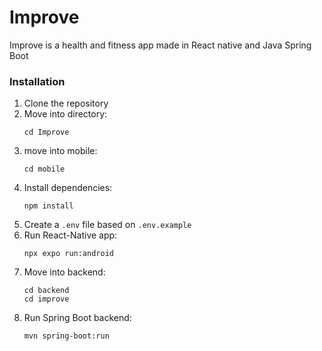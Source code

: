 # Improve

Improve is a health and fitness app made in React native and Java Spring Boot

### Installation

1. Clone the repository
2. Move into directory:
   ```
   cd Improve
   ```
3. move into mobile:
   ```
   cd mobile
   ```
4. Install dependencies:
   ```
   npm install
   ```
5. Create a `.env` file based on `.env.example`
6. Run React-Native app:
   ```
   npx expo run:android
   ```
7. Move into backend:
   ```
   cd backend
   cd improve
   ```
8. Run Spring Boot backend:
   ```
   mvn spring-boot:run
   ```
